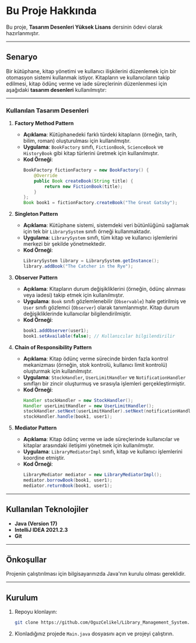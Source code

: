 # **Bu Proje Hakkında**

Bu proje, **Tasarım Desenleri Yüksek Lisans** dersinin ödevi olarak hazırlanmıştır. 

---

## **Senaryo**

Bir kütüphane, kitap yönetimi ve kullanıcı ilişkilerini düzenlemek için bir otomasyon sistemi kullanmak istiyor. Kitapların ve kullanıcıların takip edilmesi, kitap ödünç verme ve iade süreçlerinin düzenlenmesi için aşağıdaki **tasarım desenleri** kullanılmıştır:

---

### **Kullanılan Tasarım Desenleri**

1. **Factory Method Pattern**  
   - **Açıklama**: Kütüphanedeki farklı türdeki kitapların (örneğin, tarih, bilim, roman) oluşturulması için kullanılmıştır.  
   - **Uygulama**: `BookFactory` sınıfı, `FictionBook`, `ScienceBook` ve `HistoryBook` gibi kitap türlerini üretmek için kullanılmıştır.  
   - **Kod Örneği**:
     ```java
     BookFactory fictionFactory = new BookFactory() {
         @Override
         public Book createBook(String title) {
             return new FictionBook(title);
         }
     };
     Book book1 = fictionFactory.createBook("The Great Gatsby");
     ```

2. **Singleton Pattern**  
   - **Açıklama**: Kütüphane sistemi, sistemdeki veri bütünlüğünü sağlamak için tek bir `LibrarySystem` sınıfı örneği kullanmaktadır.  
   - **Uygulama**: `LibrarySystem` sınıfı, tüm kitap ve kullanıcı işlemlerini merkezi bir şekilde yönetmektedir.  
   - **Kod Örneği**:
     ```java
     LibrarySystem library = LibrarySystem.getInstance();
     library.addBook("The Catcher in the Rye");
     ```

3. **Observer Pattern**  
   - **Açıklama**: Kitapların durum değişikliklerini (örneğin, ödünç alınması veya iadesi) takip etmek için kullanılmıştır.  
   - **Uygulama**: `Book` sınıfı gözlemlenebilir (`Observable`) hale getirilmiş ve `User` sınıfı gözlemci (`Observer`) olarak tanımlanmıştır. Kitap durum değişikliklerinde kullanıcılar bilgilendirilmiştir.  
   - **Kod Örneği**:
     ```java
     book1.addObserver(user1);
     book1.setAvailable(false); // Kullanıcılar bilgilendirilir
     ```

4. **Chain of Responsibility Pattern**  
   - **Açıklama**: Kitap ödünç verme sürecinde birden fazla kontrol mekanizması (örneğin, stok kontrolü, kullanıcı limit kontrolü) oluşturmak için kullanılmıştır.  
   - **Uygulama**: `StockHandler`, `UserLimitHandler` ve `NotificationHandler` sınıfları bir zincir oluşturmuş ve sırasıyla işlemleri gerçekleştirmiştir.  
   - **Kod Örneği**:
     ```java
     Handler stockHandler = new StockHandler();
     Handler userLimitHandler = new UserLimitHandler();
     stockHandler.setNext(userLimitHandler).setNext(notificationHandler);
     stockHandler.handle(book1, user1);
     ```

5. **Mediator Pattern**  
   - **Açıklama**: Kitap ödünç verme ve iade süreçlerinde kullanıcılar ve kitaplar arasındaki iletişimi yönetmek için kullanılmıştır.  
   - **Uygulama**: `LibraryMediatorImpl` sınıfı, kitap ve kullanıcı işlemlerini koordine etmiştir.  
   - **Kod Örneği**:
     ```java
     LibraryMediator mediator = new LibraryMediatorImpl();
     mediator.borrowBook(book1, user1);
     mediator.returnBook(book1, user1);
     ```

---

## **Kullanılan Teknolojiler**

- **Java (Version 17)**
- **IntelliJ IDEA 2021.2.3**
- **Git**

---

## **Önkoşullar**

Projenin çalıştırılması için bilgisayarınızda Java'nın kurulu olması gereklidir.

---

## **Kurulum**

1. Repoyu klonlayın:
   ```bash
   git clone https://github.com/OguzCelikel/Library_Management_System.git
   ```
2. Klonladığınız projede `Main.java` dosyasını açın ve projeyi çalıştırın.


